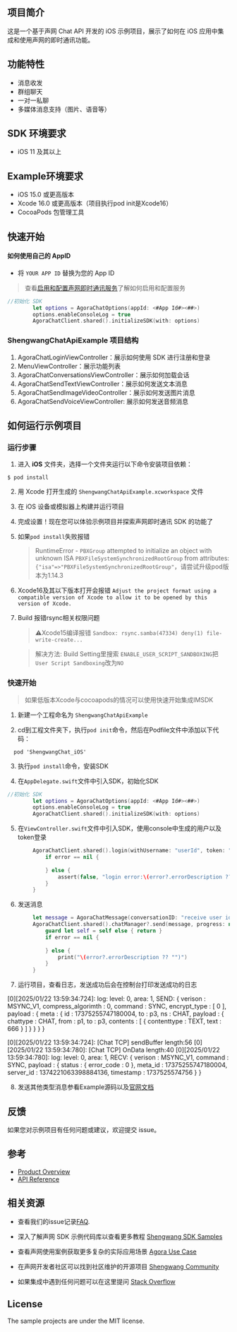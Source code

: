 
## 项目简介
这是一个基于声网 Chat API 开发的 iOS 示例项目，展示了如何在 iOS 应用中集成和使用声网的即时通讯功能。

## 功能特性
- 消息收发
- 群组聊天
- 一对一私聊
- 多媒体消息支持（图片、语音等）

## SDK 环境要求
- iOS 11 及其以上

## Example环境要求
- iOS 15.0 或更高版本
- Xcode 16.0 或更高版本（项目执行pod init是Xcode16）
- CocoaPods 包管理工具

## 快速开始

#### 如何使用自己的 AppID

- 将 `YOUR APP ID` 替换为您的 App ID

> 查看[启用和配置声网即时通讯服务](https://im.shengwang.cn/docs/sdk/ios/enable_im.html)了解如何启用和配置服务
   
```Swift
//初始化 SDK
        let options = AgoraChatOptions(appId: <#App Id#><##>)
        options.enableConsoleLog = true
        AgoraChatClient.shared().initializeSDK(with: options)
```


### ShengwangChatApiExample 项目结构

1. AgoraChatLoginViewController：展示如何使用 SDK 进行注册和登录
2. MenuViewController：展示功能列表
3. AgoraChatConversationsViewController：展示如何加载会话
4. AgoraChatSendTextViewController：展示如何发送文本消息
5. AgoraChatSendImageVideoController：展示如何发送图片消息
6. AgoraChatSendVoiceViewController: 展示如何发送音频消息


## 如何运行示例项目

### 运行步骤

1. 进入 **iOS** 文件夹，选择一个文件夹运行以下命令安装项目依赖：
```shell
$ pod install
```

2. 用 Xcode 打开生成的 `ShengwangChatApiExample.xcworkspace` 文件
3. 在 iOS 设备或模拟器上构建并运行项目
4. 完成设置！现在您可以体验示例项目并探索声网即时通讯 SDK 的功能了
5. 如果`pod install`失败报错 
    > RuntimeError - `PBXGroup` attempted to initialize an object with unknown ISA `PBXFileSystemSynchronizedRootGroup` from attributes: `{"isa"=>"PBXFileSystemSynchronizedRootGroup"`，请尝试升级pod版本为1.14.3
6. Xcode16及其以下版本打开会报错 `Adjust the project format using a compatible version of Xcode to allow it to be opened by this version of Xcode.`
7. Build 报错rsync相关权限问题
    > ⚠️Xcode15编译报错 ```Sandbox: rsync.samba(47334) deny(1) file-write-create...```

    > 解决方法: Build Setting里搜索 ```ENABLE_USER_SCRIPT_SANDBOXING```把```User Script Sandboxing```改为```NO```

### 快速开始
> 如果低版本Xcode与cocoapods的情况可以使用快速开始集成IMSDK

1. 新建一个工程命名为 `ShengwangChatApiExample`

2. cd到工程文件夹下，执行`pod init`命令，然后在Podfile文件中添加以下代码：

```
  pod 'ShengwangChat_iOS'
```

3. 执行`pod install`命令，安装SDK

4. 在`AppDelegate.swift`文件中引入SDK，初始化SDK

```Swift
//初始化 SDK
        let options = AgoraChatOptions(appId: <#App Id#><##>)
        options.enableConsoleLog = true
        AgoraChatClient.shared().initializeSDK(with: options)
```

5. 在`ViewController.swift`文件中引入SDK，使用console中生成的用户以及token登录

```Swift
        AgoraChatClient.shared().login(withUsername: "userId", token: "user token") { (userId,error) in
            if error == nil {
            
            } else {
                assert(false, "login error:\(error?.errorDescription ?? "")")
            }
        }
```

6. 发送消息

```Swift
        let message = AgoraChatMessage(conversationID: "receive user id", body: AgoraChatTextMessageBody(text: text), ext: [:])
        AgoraChatClient.shared().chatManager?.send(message, progress: nil) { [weak self] sendMessage, error in
            guard let self = self else { return }
            if error == nil {
                
            } else {
                print("\(error?.errorDescription ?? "")")
            }
        }
```

7. 运行项目，查看日志，发送成功后会在控制台打印发送成功的日志

> 
[0][2025/01/22 13:59:34:724]: log: level: 0, area: 1, SEND:
{ verison : MSYNC_V1, compress_algorimth : 0, command : SYNC, encrypt_type : [ 0 ], payload : { meta : { id : 17375255747180004, to : p3, ns : CHAT, payload : { chattype : CHAT, from : p1, to : p3, contents : [ { contenttype : TEXT, text : 666 } ] } } } }

[0][2025/01/22 13:59:34:724]: [Chat TCP] sendBuffer length:56
[0][2025/01/22 13:59:34:780]: [Chat TCP] OnData length:40
[0][2025/01/22 13:59:34:780]: log: level: 0, area: 1, RECV:
{ verison : MSYNC_V1, command : SYNC, payload : { status : { error_code : 0 }, meta_id : 17375255747180004, server_id : 1374221063398884136, timestamp : 1737525574756 } }
>

8. 发送其他类型消息参看Example源码以及[官网文档](https://im.shengwang.cn/docs/sdk/ios/message_send_receive.html)

## 反馈

如果您对示例项目有任何问题或建议，欢迎提交 issue。

## 参考

- [Product Overview](https://im.shengwang.cn/docs/sdk/ios/document_index.html)
- [API Reference](https://docs.agora.io/en/agora-chat/agora_chat_overview?platform=iOS)

## 相关资源

- 查看我们的issue记录[FAQ](https://doc.shengwang.cn/faq/list).

- 深入了解声网 SDK 示例代码库以查看更多教程 [Shengwang SDK Samples](https://github.com/Shengwang-Lab) 

- 查看声网使用案例获取更多复杂的实际应用场景 [Agora Use Case](https://github.com/AgoraIO-usecase)

- 在声网开发者社区可以找到社区维护的开源项目 [Shengwang Community](https://github.com/Shengwang-Lab)

- 如果集成中遇到任何问题可以在这里提问 [Stack Overflow](https://stackoverflow.com/questions/tagged/agora.io)

## License

The sample projects are under the MIT license.
